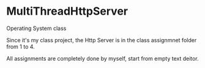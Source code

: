 # MultiThreadHttpServer
Operating System class

Since it's my class project, the Http Server is in the class assignmnet folder from 1 to 4.

All assignments are completely done by myself, start from empty text deitor.
